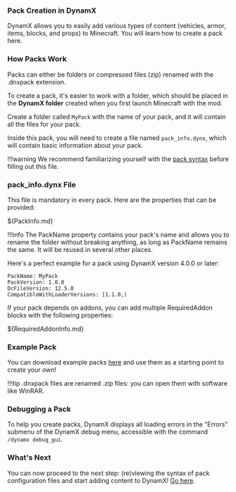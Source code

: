 ### Pack Creation in DynamX

DynamX allows you to easily add various types of content (vehicles, armor, items, blocks, and props) to Minecraft. You will learn how to create a pack here.

### How Packs Work

Packs can either be folders or compressed files (zip) renamed with the .dnxpack extension.

To create a pack, it's easier to work with a folder, which should be placed in the **DynamX folder** created when you first launch Minecraft with the mod.

Create a folder called `MyPack` with the name of your pack, and it will contain all the files for your pack.

Inside this pack, you will need to create a file named `pack_info.dynx`, which will contain basic information about your pack.

!!!warning
    We recommend familiarizing yourself with the [pack syntax](../DynamXPackConfigsSyntax.md) before filling out this file.

### pack_info.dynx File

This file is mandatory in every pack. Here are the properties that can be provided:

${PackInfo.md}

!!!info
    The PackName property contains your pack's name and allows you to rename the folder without breaking anything, as long as PackName remains the same. It will be reused in several other places.

Here's a perfect example for a pack using DynamX version 4.0.0 or later:
```
PackName: MyPack
PackVersion: 1.0.0
DcFileVersion: 12.5.0
CompatibleWithLoaderVersions: [1.1.0,)
```

If your pack depends on addons, you can add multiple RequiredAddon blocks with the following properties:

${RequiredAddonInfo.md}

### Example Pack

You can download example packs [here](https://files.dynamx.fr/addons/) and use them as a starting point to create your own!

!!!tip
    .dnxpack files are renamed .zip files: you can open them with software like WinRAR.

### Debugging a Pack

To help you create packs, DynamX displays all loading errors in the "Errors" submenu of the DynamX debug menu, accessible with the command `/dynamx debug_gui`.

### What's Next

You can now proceed to the next step: (re)viewing the syntax of pack configuration files and start adding content to DynamX! [Go here](../DynamXPackConfigsSyntax.md).
